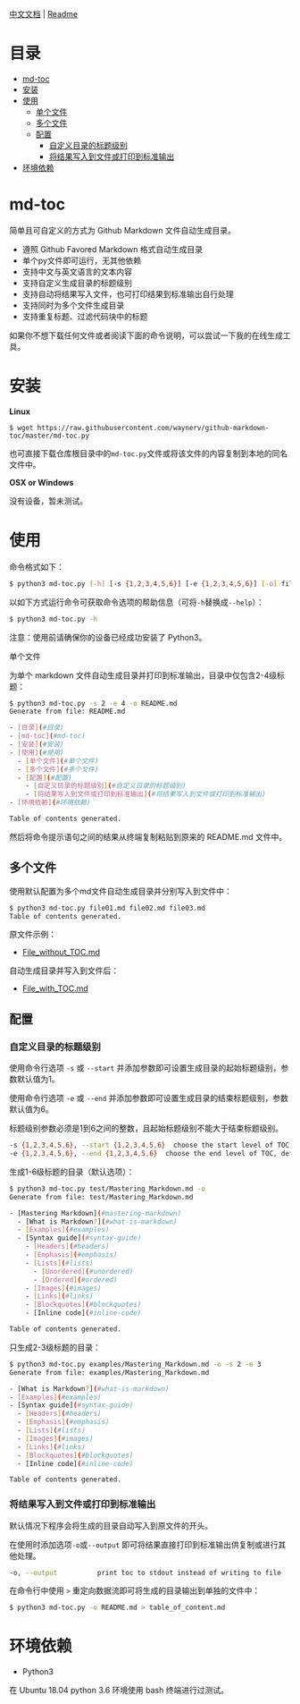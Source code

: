[中文文档](<https://github.com/waynerv/github-markdown-toc/blob/master/README.md>) | [Readme](<https://github.com/waynerv/github-markdown-toc/blob/master/README_eng.md>)

# 目录

  - [md-toc](#md-toc)
  - [安装](#安装)
  - [使用](#使用)
    - [单个文件](#单个文件)
    - [多个文件](#多个文件)
    - [配置](#配置)
      - [自定义目录的标题级别](#自定义目录的标题级别)
      - [将结果写入到文件或打印到标准输出](#将结果写入到文件或打印到标准输出)
  - [环境依赖](#环境依赖)

# md-toc

简单且可自定义的方式为 Github Markdown 文件自动生成目录。

- 遵照 Github Favored Markdown 格式自动生成目录
- 单个py文件即可运行，无其他依赖
- 支持中文与英文语言的文本内容
- 支持自定义生成目录的标题级别
- 支持自动将结果写入文件，也可打印结果到标准输出自行处理
- 支持同时为多个文件生成目录
- 支持重复标题、过滤代码块中的标题

如果你不想下载任何文件或者阅读下面的命令说明，可以尝试一下我的在线生成工具。

# 安装

**Linux**

```
$ wget https://raw.githubusercontent.com/waynerv/github-markdown-toc/master/md-toc.py
```

也可直接下载仓库根目录中的`md-toc.py`文件或将该文件的内容复制到本地的同名文件中。

**OSX or Windows**

没有设备，暂未测试。

# 使用

命令格式如下：

```bash
$ python3 md-toc.py [-h] [-s {1,2,3,4,5,6}] [-e {1,2,3,4,5,6}] [-o] file [file ...]
```

以如下方式运行命令可获取命令选项的帮助信息（可将`-h`替换成`--help`）：

```bash
$ python3 md-toc.py -h
```

注意：使用前请确保你的设备已经成功安装了 Python3。

单个文件

为单个 markdown 文件自动生成目录并打印到标准输出，目录中仅包含2-4级标题：

```bash
$ python3 md-toc.py -s 2 -e 4 -o README.md
Generate from file: README.md

- [目录](#目录)
- [md-toc](#md-toc)
- [安装](#安装)
- [使用](#使用)
  - [单个文件](#单个文件)
  - [多个文件](#多个文件)
  - [配置](#配置)
    - [自定义目录的标题级别](#自定义目录的标题级别)
    - [将结果写入到文件或打印到标准输出](#将结果写入到文件或打印到标准输出)
- [环境依赖](#环境依赖)

Table of contents generated.
```

然后将命令提示语句之间的结果从终端复制粘贴到原来的 README.md 文件中。

## 多个文件

使用默认配置为多个md文件自动生成目录并分别写入到文件中：

```bash
$ python3 md-toc.py file01.md file02.md file03.md
Table of contents generated.
```

原文件示例：

- [File_without_TOC.md](https://github.com/waynerv/github-markdown-toc/blob/master/examples/File_without_TOC.md)

自动生成目录并写入到文件后：

- [File_with_TOC.md](https://github.com/waynerv/github-markdown-toc/blob/master/examples/File_with_TOC.md)

## 配置

### 自定义目录的标题级别

使用命令行选项 `-s` 或 `--start` 并添加参数即可设置生成目录的起始标题级别，参数默认值为1。

使用命令行选项 `-e` 或 `--end` 并添加参数即可设置生成目录的结束标题级别，参数默认值为6。

标题级别参数必须是1到6之间的整数，且起始标题级别不能大于结束标题级别。

```bash
-s {1,2,3,4,5,6}, --start {1,2,3,4,5,6}  choose the start level of TOC, default value is 1
-e {1,2,3,4,5,6}, --end {1,2,3,4,5,6}  choose the end level of TOC, default value is 6
```

生成1-6级标题的目录（默认选项）：

```bash
$ python3 md-toc.py test/Mastering_Markdown.md -o
Generate from file: test/Mastering_Markdown.md

- [Mastering Markdown](#mastering-markdown)
  - [What is Markdown?](#what-is-markdown)
  - [Examples](#examples)
  - [Syntax guide](#syntax-guide)
    - [Headers](#headers)
    - [Emphasis](#emphasis)
    - [Lists](#lists)
      - [Unordered](#unordered)
      - [Ordered](#ordered)
    - [Images](#images)
    - [Links](#links)
    - [Blockquotes](#blockquotes)
    - [Inline code](#inline-code)

Table of contents generated.
```

只生成2-3级标题的目录：

```bash
$ python3 md-toc.py examples/Mastering_Markdown.md -o -s 2 -e 3
Generate from file: examples/Mastering_Markdown.md

- [What is Markdown?](#what-is-markdown)
- [Examples](#examples)
- [Syntax guide](#syntax-guide)
  - [Headers](#headers)
  - [Emphasis](#emphasis)
  - [Lists](#lists)
  - [Images](#images)
  - [Links](#links)
  - [Blockquotes](#blockquotes)
  - [Inline code](#inline-code)

Table of contents generated.
```

### 将结果写入到文件或打印到标准输出

默认情况下程序会将生成的目录自动写入到原文件的开头。

在使用时添加选项`-o`或`--output` 即可将结果直接打印到标准输出供复制或进行其他处理。

```bash
-o, --output          print toc to stdout instead of writing to file
```

在命令行中使用 `>` 重定向数据流即可将生成的目录输出到单独的文件中：

```bash
$ python3 md-toc.py -o README.md > table_of_content.md
```

# 环境依赖

- Python3

在 Ubuntu 18.04 python 3.6 环境使用 bash 终端进行过测试。
